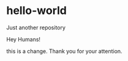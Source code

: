 # hello-world
Just another repository

Hey Humans! 

this is a change. Thank you for your attention.
